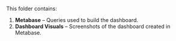 This folder contains:

1. **Metabase** – Queries used to build the dashboard.
2. **Dashboard Visuals** – Screenshots of the dashboard created in Metabase.

